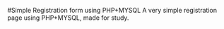 #Simple Registration form using PHP+MYSQL
A very simple registration page using PHP+MYSQL, made for study.